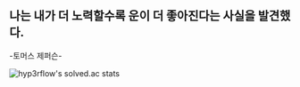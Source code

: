 ## **나는 내가 더 노력할수록 운이 더 좋아진다는 사실을 발견했다.**  
-토머스 제퍼슨-

![hyp3rflow's solved.ac stats](https://github-readme-solvedac.hyp3rflow.vercel.app/api/?handle=leehongsg3)
